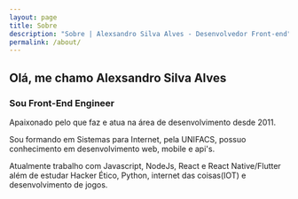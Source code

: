 ```yaml
---
layout: page
title: Sobre
description: "Sobre | Alexsandro Silva Alves - Desenvolvedor Front-end"
permalink: /about/
---
```


## Olá, me chamo Alexsandro Silva Alves
### Sou Front-End Engineer

Apaixonado pelo que faz e atua na área de desenvolvimento desde 2011.

Sou formando em Sistemas para Internet, pela UNIFACS, possuo conhecimento em desenvolvimento web, mobile e api's.

Atualmente trabalho com Javascript, NodeJs, React e React Native/Flutter além de estudar Hacker Ético, Python, internet das coisas(IOT) e desenvolvimento de jogos. 

